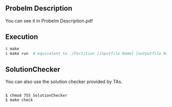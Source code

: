 ## Probelm Description
You can see it in Probelm Description.pdf

## Execution

```makefile
$ make
$ make run  # equivalent to ./Partition [inputfile Name] [outputfile Name]

```

## SolutionChecker
You can also use the solution checker provided by TAs.

```

$ chmod 755 SolutionChecker
$ make check

```
